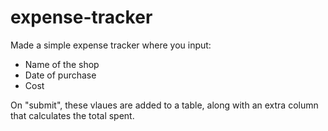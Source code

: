 # expense-tracker

Made a simple expense tracker where you input:
- Name of the shop
- Date of purchase
- Cost

On "submit", these vlaues are added to a table, along with an extra column that calculates the total spent.
